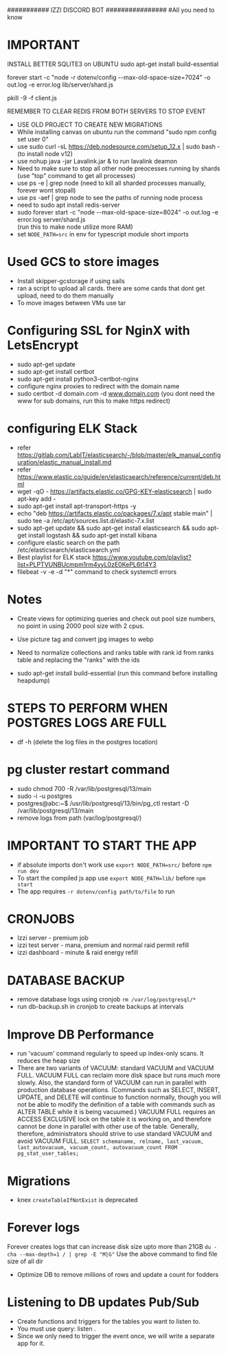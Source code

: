 ########### IZZI DISCORD BOT ################
#All you need to know

# IMPORTANT
INSTALL BETTER SQLITE3 on UBUNTU
sudo apt-get install build-essential

forever start -c "node -r dotenv/config --max-old-space-size=7024" -o out.log -e error.log lib/server/shard.js

pkill -9 -f client.js

REMEMBER TO CLEAR REDIS FROM BOTH SERVERS TO STOP EVENT
- USE OLD PROJECT TO CREATE NEW MIGRATIONS
- While installing canvas on ubuntu run the command "sudo npm config set user 0"
- use sudo curl -sL https://deb.nodesource.com/setup_12.x | sudo bash - (to install node v12)
- use nohup java -jar Lavalink.jar & to run lavalink deamon
- Need to make sure to stop all other node preocesses running by shards (use "top" command to get all processes)
- use ps -e | grep node (need to kill all sharded processes manually, forever wont stopall)
- use ps -aef | grep node to see the paths of running node process
- need to sudo apt install redis-server
- sudo forever start -c "node --max-old-space-size=8024" -o out.log -e error.log server/shard.js  
(run this to make node utilize more RAM)
- set ``NODE_PATH=src`` in env for typescript module short imports

# Used GCS to store images
- Install skipper-gcstorage if using sails
- ran a script to upload all cards. there are some cards that dont get upload, need to do them manually
- To move images between VMs use tar

# Configuring SSL for NginX with LetsEncrypt
- sudo apt-get update
- sudo apt-get install certbot
- sudo apt-get install python3-certbot-nginx
- configure nginx proxies to redirect with the domain name
- sudo certbot -d domain.com -d www.domain.com (you dont need the www for sub domains, run this to make https redirect)

# configuring ELK Stack
- refer https://gitlab.com/LabIT/elasticsearch/-/blob/master/elk_manual_configuration/elastic_manual_install.md
- refer https://www.elastic.co/guide/en/elasticsearch/reference/current/deb.html
- wget -qO - https://artifacts.elastic.co/GPG-KEY-elasticsearch | sudo apt-key add -
- sudo apt-get install apt-transport-https -y
- echo "deb https://artifacts.elastic.co/packages/7.x/apt stable main" | sudo tee -a /etc/apt/sources.list.d/elastic-7.x.list
- sudo apt-get update && sudo apt-get install elasticsearch && sudo apt-get install logstash && sudo apt-get install kibana
- configure elastic search on the path /etc/elasticsearch/elasticsearch.yml
- Best playlist for ELK stack https://www.youtube.com/playlist?list=PLPTVUNBUcmpm1rm4yyL0zE0KePL6t14Y3
- filebeat -v -e -d "*" command to check systemctl errors
# Notes
- Create views for optimizing queries and check out pool size numbers, no point in using 2000 pool size with 2 cpus.
- Use picture tag and convert jpg images to webp
- Need to normalize collections and ranks table with rank id from ranks table and replacing the "ranks" with the ids

- sudo apt-get install build-essential (run this command before installing heapdump)

# STEPS TO PERFORM WHEN POSTGRES LOGS ARE FULL
- df -h
(delete the log files in the postgres location)
# pg cluster restart command
- sudo chmod 700 -R /var/lib/postgresql/13/main
- sudo -i -u postgres
- postgres@abc:~$ /usr/lib/postgresql/13/bin/pg_ctl restart -D /var/lib/postgresql/13/main
- remove logs from path (var/log/postgresql/)

# IMPORTANT TO START THE APP
- if absolute imports don't work use ``export NODE_PATH=src/`` before ``npm run dev``
- To start the compiled js app use ``export NODE_PATH=lib/`` before ``npm start``
- The app requires ``-r dotenv/config path/to/file`` to run

# CRONJOBS
- Izzi server - premium job
- izzi test server - mana, premium and normal raid permit refill
- izzi dashboard - minute & raid energy refill

# DATABASE BACKUP
- remove database logs using cronjob ``rm /var/log/postgresql/*``
- run db-backup.sh in cronjob to create backups at intervals
# Improve DB Performance
- run 'vacuum' command regularly to speed up index-only scans. It reduces the heap size
- There are two variants of VACUUM: standard VACUUM and VACUUM FULL. VACUUM FULL can reclaim more disk space but runs much more slowly. Also, the standard form of VACUUM can run in parallel with production database operations. (Commands such as SELECT, INSERT, UPDATE, and DELETE will continue to function normally, though you will not be able to modify the definition of a table with commands such as ALTER TABLE while it is being vacuumed.) VACUUM FULL requires an ACCESS EXCLUSIVE lock on the table it is working on, and therefore cannot be done in parallel with other use of the table. Generally, therefore, administrators should strive to use standard VACUUM and avoid VACUUM FULL.
``
SELECT
  schemaname, relname,
  last_vacuum, last_autovacuum,
  vacuum_count, autovacuum_count
FROM pg_stat_user_tables;
``

# Migrations
- knex `createTableIfNotExist` is deprecated

# Forever logs
Forever creates logs that can increase disk size upto more than 21GB
`du -cha --max-depth=1 / | grep -E "M|G"`
Use the above command to find file size of all dir

- Optimize DB to remove millions of rows and update a count for fodders

# Listening to DB updates Pub/Sub
- Create functions and triggers for the tables you want to listen to.
- You must use query: listen <tablename>.
- Since we only need to trigger the event once, we will write a separate app for it.